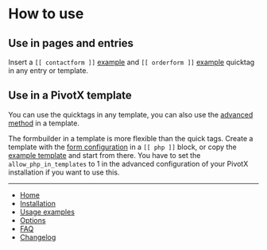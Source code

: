 # How to use

## Use in pages and entries

Insert a `[[ contactform ]]` [example](example_contactform.markdown) and `[[ orderform ]]` [example](example_orderform.markdown) quicktag in any entry or template.

## Use in a PivotX template

You can use the quicktags in any template, you can also use the [advanced method](options.markdown) in a template.

The formbuilder in a template is more flexible than the quick tags. Create a template with the [form configuration](options.markdown) in a `[[ php ]]` block, or copy the [example template](example_template.txt) and start from there. You have to set the `allow_php_in_templates` to 1 in the advanced configuration of your PivotX installation if you want to use this.

---
*   [Home](index.markdown)
*   [Installation](installation.markdown)
*   [Usage examples](examples.markdown)
*   [Options](options.markdown)
*   [FAQ](faq.markdown)
*   [Changelog](changelog.markdown)
